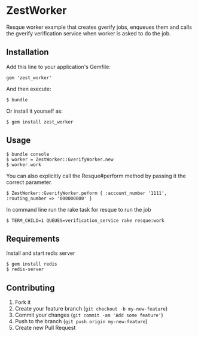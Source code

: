 # ZestWorker
Resque worker example that creates gverify jobs,
enqueues them and calls the gverify verification service
when worker is asked to do the job.

## Installation

Add this line to your application's Gemfile:

    gem 'zest_worker'

And then execute:

    $ bundle

Or install it yourself as:

    $ gem install zest_worker

## Usage

    $ bundle console
    $ worker = ZestWorker::GverifyWorker.new
    $ worker.work
    
You can also explicitly call the Resque#perform method
by passing it the correct parameter.
    
    $ ZestWorker::GverifyWorker.peform { :account_number '1111', :routing_number => '000000000' }
    
In command line run the rake task for resque to run the job
    
    $ TERM_CHILD=1 QUEUES=verification_service rake resque:work 

## Requirements

Install and start redis server

    $ gem install redis
    $ redis-server
    
## Contributing

1. Fork it
2. Create your feature branch (`git checkout -b my-new-feature`)
3. Commit your changes (`git commit -am 'Add some feature'`)
4. Push to the branch (`git push origin my-new-feature`)
5. Create new Pull Request
